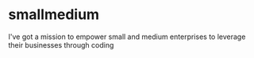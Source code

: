 # smallmedium
I've got a mission to empower small and medium enterprises to leverage their businesses through coding

